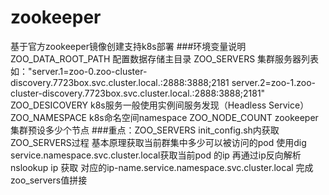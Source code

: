 # zookeeper
基于官方zookeeper镜像创建支持k8s部署
###环境变量说明
ZOO_DATA_ROOT_PATH 配置数据存储主目录
ZOO_SERVERS 集群服务器列表如："server.1=zoo-0.zoo-cluster-discovery.7723box.svc.cluster.local.:2888:3888;2181 server.2=zoo-1.zoo-cluster-discovery.7723box.svc.cluster.local.:2888:3888;2181"
ZOO_DESICOVERY k8s服务一般使用实例间服务发现（Headless Service）
ZOO_NAMESPACE k8s命名空间namespace
ZOO_NODE_COUNT zookeeper集群预设多少个节点
###重点：ZOO_SERVERS
init_config.sh内获取ZOO_SERVERS过程
基本原理获取当前群集中多少可以被访问的pod
使用dig service.namespace.svc.cluster.local获取当前pod 的ip
再通过ip反向解析 nslookup ip 获取 对应的ip-name.service.namespace.svc.cluster.local
完成zoo_servers值拼接
